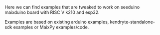 Here we can find examples that are tweaked to work on seeduino maixduino board with RISC V k210 and esp32.

Examples are based on existing arduino examples, kendryte-standalone-sdk examples or MaixPy examples/code.

